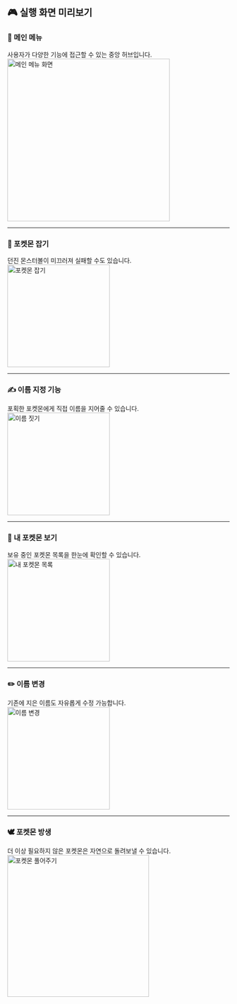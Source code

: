 ## 🎮 실행 화면 미리보기

### 📍 메인 메뉴
사용자가 다양한 기능에 접근할 수 있는 중앙 허브입니다.  
<img width="368" alt="메인 메뉴 화면" src="https://github.com/user-attachments/assets/5d1c0dad-563f-485d-b898-d1ba34aa17ca" />

---

### 🎯 포켓몬 잡기
던진 몬스터볼이 미끄러져 실패할 수도 있습니다.  
<img width="232" alt="포켓몬 잡기" src="https://github.com/user-attachments/assets/a15f1039-db4d-45a4-805b-6d34f590cbb2" />

---

### ✍️ 이름 지정 기능
포획한 포켓몬에게 직접 이름을 지어줄 수 있습니다.  
<img width="232" alt="이름 짓기" src="https://github.com/user-attachments/assets/2ab466de-65ff-425f-9510-78a5ced1658c" />

---

### 📁 내 포켓몬 보기
보유 중인 포켓몬 목록을 한눈에 확인할 수 있습니다.  
<img width="232" alt="내 포켓몬 목록" src="https://github.com/user-attachments/assets/32882d71-bb0c-4b2e-8860-8c79965d02a3" />

---

### ✏️ 이름 변경
기존에 지은 이름도 자유롭게 수정 가능합니다.  
<img width="232" alt="이름 변경" src="https://github.com/user-attachments/assets/c2c09c9f-7895-4b79-94d6-edc579f2403c" />

---

### 🕊️ 포켓몬 방생
더 이상 필요하지 않은 포켓몬은 자연으로 돌려보낼 수 있습니다.  
<img width="321" alt="포켓몬 풀어주기" src="https://github.com/user-attachments/assets/92de70cd-cbbe-42c7-958f-9adadf9238cb" />
